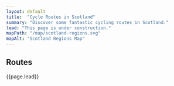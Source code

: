 ```yaml
---
layout: default
title:  "Cycle Routes in Scotland"
summary: "Discover some fantastic cycling routes in Scotland."
lead: "This page is under construction."
mapPath: "/map/scotland-regions.svg"
mapAlt: "Scotland Regions Map"
---
```

<section class="text-light pt-5 d-print-none">
  <div class="container">
    <div class="row">
      <div class="col col-lg-5">
        <h1 itemprop="name headline">Routes</h1>
        <p class="lead mb-5">{{page.lead}}</p>
      </div>
    </div>
  </div>
</section>
<routes />
